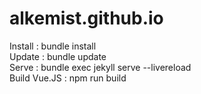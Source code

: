 # alkemist.github.io

Install : bundle install  
Update : bundle update  
Serve : bundle exec jekyll serve --livereload  
Build Vue.JS : npm run build  